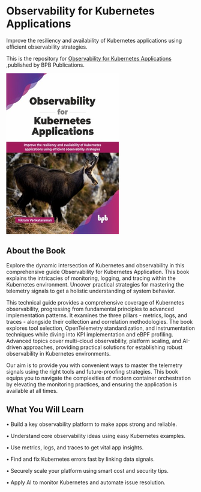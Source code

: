 # Observability for Kubernetes Applications

Improve the resiliency and availability of Kubernetes applications using efficient observability strategies.

This is the repository for [Observability for Kubernetes Applications
](https://bpbonline.com/products/observability-for-kubernetes-applications?variant=44489913237704),published by BPB Publications.

<img src="9789365894424.jpg">

## About the Book
Explore the dynamic intersection of Kubernetes and observability in this comprehensive guide Observability for Kubernetes Application. This book explains the intricacies of monitoring, logging, and tracing within the Kubernetes environment. Uncover practical strategies for mastering the telemetry signals to get a holistic understanding of system behavior.

This technical guide provides a comprehensive coverage of Kubernetes observability, progressing from fundamental principles to advanced implementation patterns. It examines the three pillars - metrics, logs, and traces - alongside their collection and correlation methodologies. The book explores tool selection, OpenTelemetry standardization, and instrumentation techniques while diving into KPI implementation and eBPF profiling. Advanced topics cover multi-cloud observability, platform scaling, and AI-driven approaches, providing practical solutions for establishing robust observability in Kubernetes environments.

Our aim is to provide you with convenient ways to master the telemetry signals using the right tools and future-proofing strategies. This book equips you to navigate the complexities of modern container orchestration by elevating the monitoring practices, and ensuring the application is available at all times.

## What You Will Learn
• Build a key observability platform to make apps strong and reliable.

• Understand core observability ideas using easy Kubernetes examples.

• Use metrics, logs, and traces to get vital app insights.

• Find and fix Kubernetes errors fast by linking data signals.

• Securely scale your platform using smart cost and security tips.

• Apply AI to monitor Kubernetes and automate issue resolution.
